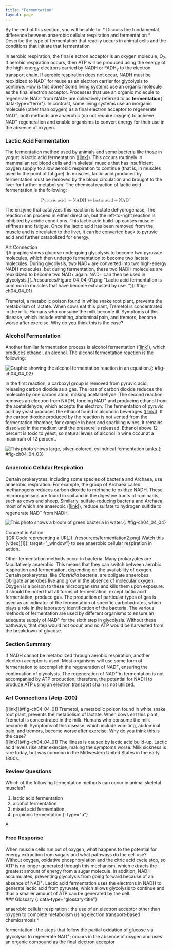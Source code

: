 ```yaml
---
title: "Fermentation"
layout: page
---
```



<div data-type="abstract" markdown="1">
By the end of this section, you will be able to:
* Discuss the fundamental difference between anaerobic cellular respiration and fermentation
* Describe the type of fermentation that readily occurs in animal cells and the conditions that initiate that fermentation

</div>

In aerobic respiration, the final electron acceptor is an oxygen molecule, O<sub>2</sub>. If aerobic respiration occurs, then ATP will be produced using the energy of the high-energy electrons carried by NADH or FADH<sub>2</sub> to the electron transport chain. If aerobic respiration does not occur, NADH must be reoxidized to NAD<sup>+</sup> for reuse as an electron carrier for glycolysis to continue. How is this done? Some living systems use an organic molecule as the final electron acceptor. Processes that use an organic molecule to regenerate NAD<sup>+</sup> from NADH are collectively referred to as **fermentation**{: data-type="term"}. In contrast, some living systems use an inorganic molecule (other than oxygen) as a final electron acceptor to regenerate NAD<sup>+</sup>; both methods are anaerobic (do not require oxygen) to achieve NAD<sup>+</sup> regeneration and enable organisms to convert energy for their use in the absence of oxygen.

### Lactic Acid Fermentation

The fermentation method used by animals and some bacteria like those in yogurt is lactic acid fermentation ([\[link\]](#fig-ch04_04_01)). This occurs routinely in mammalian red blood cells and in skeletal muscle that has insufficient oxygen supply to allow aerobic respiration to continue (that is, in muscles used to the point of fatigue). In muscles, lactic acid produced by fermentation must be removed by the blood circulation and brought to the liver for further metabolism. The chemical reaction of lactic acid fermentation is the following:

<div data-type="equation" id="eip-672">
<math xmlns="http://www.w3.org/1998/Math/MathML" display="block"> <mrow> <mtext>Pyruvic acid </mtext><mo>+</mo><mtext>NADH</mtext><mrow><mo>↔</mo></mrow><mtext>lactic acid</mtext><mo>+</mo><msup> <mrow> <mtext>NAD</mtext> </mrow> <mtext>+</mtext> </msup> </mrow> </math>
</div>

The enzyme that catalyzes this reaction is lactate dehydrogenase. The reaction can proceed in either direction, but the left-to-right reaction is inhibited by acidic conditions. This lactic acid build-up causes muscle stiffness and fatigue. Once the lactic acid has been removed from the muscle and is circulated to the liver, it can be converted back to pyruvic acid and further catabolized for energy.

<div data-type="note" data-has-label="true" class="art-connection non-majors" data-label="" markdown="1">
<div data-type="title">
Art Connection
</div>
![A graphic shows glucose undergoing glycolysis to become two pyruvate molecules, which then undergo fermentation to become two lactate molecules. During glycolysis, two NAD+ are converted into two high-energy NADH molecules, but during fermentation, these two NADH molecules are reoxidized to become two NAD+ again. NAD+ can then be used in glycolysis.](../resources/Figure_04_04_01.png "Lactic acid fermentation is common in muscles that have become exhausted by use.&#10;"){: #fig-ch04_04_01}


Tremetol, a metabolic poison found in white snake root plant, prevents the metabolism of lactate. When cows eat this plant, Tremetol is concentrated in the milk. Humans who consume the milk become ill. Symptoms of this disease, which include vomiting, abdominal pain, and tremors, become worse after exercise. Why do you think this is the case?

<!-- <para>The illness is caused by lactic acid build-up. Lactic acid levels rise after exercise, making the symptoms worse. Milk sickness is rare today, but was common in the Midwestern United States in the early 1800s.</para> -->

</div>

### Alcohol Fermentation

Another familiar fermentation process is alcohol fermentation ([\[link\]](#fig-ch04_04_02)), which produces ethanol, an alcohol. The alcohol fermentation reaction is the following:

 ![Graphic showing the alcohol fermentation reaction in an equation.](../resources/Figure_04_04_02.jpg "The reaction resulting in alcohol fermentation is shown."){: #fig-ch04_04_02}

In the first reaction, a carboxyl group is removed from pyruvic acid, releasing carbon dioxide as a gas. The loss of carbon dioxide reduces the molecule by one carbon atom, making acetaldehyde. The second reaction removes an electron from NADH, forming NAD<sup>+</sup> and producing ethanol from the acetaldehyde, which accepts the electron. The fermentation of pyruvic acid by yeast produces the ethanol found in alcoholic beverages ([\[link\]](#fig-ch04_04_03)). If the carbon dioxide produced by the reaction is not vented from the fermentation chamber, for example in beer and sparkling wines, it remains dissolved in the medium until the pressure is released. Ethanol above 12 percent is toxic to yeast, so natural levels of alcohol in wine occur at a maximum of 12 percent.

 ![This photo shows large, silver-colored, cylindrical fermentation tanks.](../resources/Figure_04_04_03.jpg "Fermentation of grape juice to make wine produces CO2 as a byproduct. Fermentation tanks have valves so that pressure inside the tanks can be released."){: #fig-ch04_04_03}

### Anaerobic Cellular Respiration

Certain prokaryotes, including some species of bacteria and Archaea, use anaerobic respiration. For example, the group of Archaea called methanogens reduces carbon dioxide to methane to oxidize NADH. These microorganisms are found in soil and in the digestive tracts of ruminants, such as cows and sheep. Similarly, sulfate-reducing bacteria and Archaea, most of which are anaerobic ([\[link\]](#fig-ch04_04_04)), reduce sulfate to hydrogen sulfide to regenerate NAD<sup>+</sup> from NADH.

 ![This photo shows a bloom of green bacteria in water.](../resources/Figure_04_04_04.jpg "The green color seen in these coastal waters is from an eruption of hydrogen sulfide. Anaerobic, sulfate-reducing bacteria release hydrogen sulfide gas as they decompose algae in the water. (credit: NASA image courtesy Jeff Schmaltz, MODIS Land Rapid Response Team at NASA GSFC)"){: #fig-ch04_04_04}

<div data-type="note" data-has-label="true" class="interactive non-majors" data-label="" markdown="1">
<div data-type="title">
Concept in Action
</div>
<span data-type="media" data-alt="QR Code representing a URL"> ![QR Code representing a URL](../resources/fermentation2.png) </span>
Watch this [video][1]{: target="_window"} to see anaerobic cellular respiration in action.

</div>

Other fermentation methods occur in bacteria. Many prokaryotes are facultatively anaerobic. This means that they can switch between aerobic respiration and fermentation, depending on the availability of oxygen. Certain prokaryotes, like *Clostridia* bacteria, are obligate anaerobes. Obligate anaerobes live and grow in the absence of molecular oxygen. Oxygen is a poison to these microorganisms and kills them upon exposure. It should be noted that all forms of fermentation, except lactic acid fermentation, produce gas. The production of particular types of gas is used as an indicator of the fermentation of specific carbohydrates, which plays a role in the laboratory identification of the bacteria. The various methods of fermentation are used by different organisms to ensure an adequate supply of NAD<sup>+</sup> for the sixth step in glycolysis. Without these pathways, that step would not occur, and no ATP would be harvested from the breakdown of glucose.

### Section Summary

If NADH cannot be metabolized through aerobic respiration, another electron acceptor is used. Most organisms will use some form of fermentation to accomplish the regeneration of NAD<sup>+</sup>, ensuring the continuation of glycolysis. The regeneration of NAD<sup>+</sup> in fermentation is not accompanied by ATP production; therefore, the potential for NADH to produce ATP using an electron transport chain is not utilized.

### Art Connections   {#eip-200}

<div data-type="exercise" id="eip-idm120428032">
<div data-type="problem" id="eip-idm94673104" markdown="1">
[[link]](#fig-ch04_04_01) Tremetol, a metabolic poison found in white snake root plant, prevents the metabolism of lactate. When cows eat this plant, Tremetol is concentrated in the milk. Humans who consume the milk become ill. Symptoms of this disease, which include vomiting, abdominal pain, and tremors, become worse after exercise. Why do you think this is the case?

</div>
<div data-type="solution" id="eip-idm62469712" markdown="1">
[[link]](#fig-ch04_04_01) The illness is caused by lactic acid build-up. Lactic acid levels rise after exercise, making the symptoms worse. Milk sickness is rare today, but was common in the Midwestern United States in the early 1800s.

</div>
</div>

### Review Questions

<div data-type="exercise">
<div data-type="problem" markdown="1">
Which of the following fermentation methods can occur in animal skeletal muscles?

1.  lactic acid fermentation
2.  alcohol fermentation
3.  mixed acid fermentation
4.  propionic fermentation
{: type="a"}

</div>
<div data-type="solution" markdown="1">
A

</div>
</div>

### Free Response

<div data-type="exercise">
<div data-type="problem" markdown="1">
When muscle cells run out of oxygen, what happens to the potential for energy extraction from sugars and what pathways do the cell use?

</div>
<div data-type="solution" markdown="1">
Without oxygen, oxidative phosphorylation and the citric acid cycle stop, so ATP is no longer generated through this mechanism, which extracts the greatest amount of energy from a sugar molecule. In addition, NADH accumulates, preventing glycolysis from going forward because of an absence of NAD<sup>+</sup>. Lactic acid fermentation uses the electrons in NADH to generate lactic acid from pyruvate, which allows glycolysis to continue and thus a smaller amount of ATP can be generated by the cell.

</div>
</div>

<div data-type="glossary" markdown="1">
### Glossary
{: data-type="glossary-title"}

anaerobic cellular respiration
: the use of an electron acceptor other than oxygen to complete metabolism using electron transport-based chemiosmosis
^

fermentation
: the steps that follow the partial oxidation of glucose via glycolysis to regenerate NAD<sup>+</sup>; occurs in the absence of oxygen and uses an organic compound as the final electron acceptor

</div>



[1]: http://openstax.org/l/fermentation2
